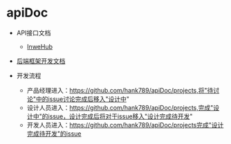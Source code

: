 # apiDoc

- API接口文档
    - [InweHub](inwehub)

- [后端框架开发文档](https://laravel-china.org/docs/5.5)


- 开发流程
    - 产品经理进入：https://github.com/hank789/apiDoc/projects,将"待讨论"中的issue讨论完成后移入"设计中"
    - 设计人员进入：https://github.com/hank789/apiDoc/projects,完成"设计中"的issue，设计完成后将对于issue移入"设计完成待开发"
    - 开发人员进入：https://github.com/hank789/apiDoc/projects完成"设计完成待开发"的issue
    